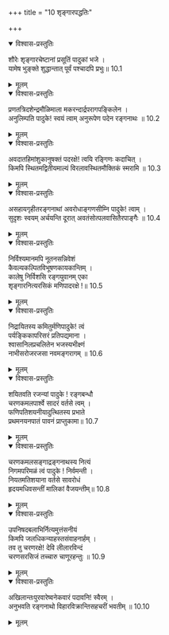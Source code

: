 +++
title = "10 शृङ्गारपद्धतिः"

+++


<details open><summary>विश्वास-प्रस्तुतिः</summary>

शौरेः शृङ्गारचेष्टानां प्रसूतिं पादुकां भजे ।  
यामेष भुङ्क्ते शुद्धान्तात् पूर्वं पश्चादपि प्रभुः॥ 10.1
</details>

<details><summary>मूलम्</summary>

शौरेः शृङ्गारचेष्टानां प्रसूतिं पादुकां भजे ।  
यामेष भुङ्क्ते शुद्धान्तात् पूर्वं पश्चादपि प्रभुः॥ 10.1
</details>

<details open><summary>विश्वास-प्रस्तुतिः</summary>

प्रणतत्रिदशेन्द्रमौळिमाला मकरन्दार्द्रपरागपङ्किलेन ।  
अनुलिम्पति पादुके! स्वयं त्वाम् अनुरूपेण पदेन रङ्गनाथः ॥ 10.2
</details>

<details><summary>मूलम्</summary>

प्रणतत्रिदशेन्द्रमौळिमाला मकरन्दार्द्रपरागपङ्किलेन ।  
अनुलिम्पति पादुके! स्वयं त्वाम् अनुरूपेण पदेन रङ्गनाथः ॥ 10.2
</details>

<details open><summary>विश्वास-प्रस्तुतिः</summary>

अवदातहिमांशुकानुषक्तं पदरक्षे! त्वयि रङ्गिणः कदाचित् ।  
किमपि स्थितमद्वितीयमाल्यं विरलावस्थितमौक्तिकं स्मरामि ॥ 10.3
</details>

<details><summary>मूलम्</summary>

अवदातहिमांशुकानुषक्तं पदरक्षे! त्वयि रङ्गिणः कदाचित् ।  
किमपि स्थितमद्वितीयमाल्यं विरलावस्थितमौक्तिकं स्मरामि ॥ 10.3
</details>

<details open><summary>विश्वास-प्रस्तुतिः</summary>

असहायगृहीतरङ्गनाथां अवरोधाङ्गणसीम्नि पादुके! त्वाम् ।  
सुदृशः स्वयम् अर्चयन्ति दूरात् अवतंसोत्पलवासितैरपाङ्गैः ॥ 10.4
</details>

<details><summary>मूलम्</summary>

असहायगृहीतरङ्गनाथां अवरोधाङ्गणसीम्नि पादुके! त्वाम् ।  
सुदृशः स्वयम् अर्चयन्ति दूरात् अवतंसोत्पलवासितैरपाङ्गैः ॥ 10.4
</details>

<details open><summary>विश्वास-प्रस्तुतिः</summary>

निर्विश्यमानमपि नूतनसन्निवेशं  
कैवल्यकल्पितविभूषणकायकान्तिम् ।  
कालेषु निर्विशसि रङ्गयुवानम् एका  
शृङ्गारनित्यरसिकं मणिपादरक्षे !॥ 10.5
</details>

<details><summary>मूलम्</summary>

निर्विश्यमानमपि नूतनसन्निवेशं  
कैवल्यकल्पितविभूषणकायकान्तिम् ।  
कालेषु निर्विशसि रङ्गयुवानम् एका  
शृङ्गारनित्यरसिकं मणिपादरक्षे !॥ 10.5
</details>

<details open><summary>विश्वास-प्रस्तुतिः</summary>

निद्रायितस्य कमितुर्मणिपादुके! त्वं  
पर्यङ्किकापरिसरं प्रतिपद्यमाना ।  
श्वासानिलप्रचलितेन भजस्यभीक्ष्णं  
नाभीसरोजरजसा नवमङ्गरागम् ॥ 10.6
</details>

<details><summary>मूलम्</summary>

निद्रायितस्य कमितुर्मणिपादुके! त्वं  
पर्यङ्किकापरिसरं प्रतिपद्यमाना ।  
श्वासानिलप्रचलितेन भजस्यभीक्ष्णं  
नाभीसरोजरजसा नवमङ्गरागम् ॥ 10.6
</details>

<details open><summary>विश्वास-प्रस्तुतिः</summary>

शयितवति रजन्यां पादुके ! रङ्गबन्धौ  
चरणकमलपार्श्वे सादरं वर्तसे त्वम् ।  
फणिपतिशयनीयादुत्थितस्य प्रभाते  
प्रथमनयनपातं पावनं प्राप्तुकामा॥ 10.7
</details>

<details><summary>मूलम्</summary>

शयितवति रजन्यां पादुके ! रङ्गबन्धौ  
चरणकमलपार्श्वे सादरं वर्तसे त्वम् ।  
फणिपतिशयनीयादुत्थितस्य प्रभाते  
प्रथमनयनपातं पावनं प्राप्तुकामा॥ 10.7
</details>

<details open><summary>विश्वास-प्रस्तुतिः</summary>

चरणकमलसङ्गाद्रङ्गनाथस्य नित्यं  
निगमपरिमळं त्वं पादुके ! निर्वमन्ती ।  
नियतमतिशयाना वर्तसे सावरोधं  
हृदयमधिवसन्तीं मालिकां वैजयन्तीम्॥ 10.8
</details>

<details><summary>मूलम्</summary>

चरणकमलसङ्गाद्रङ्गनाथस्य नित्यं  
निगमपरिमळं त्वं पादुके ! निर्वमन्ती ।  
नियतमतिशयाना वर्तसे सावरोधं  
हृदयमधिवसन्तीं मालिकां वैजयन्तीम्॥ 10.8
</details>

<details open><summary>विश्वास-प्रस्तुतिः</summary>

उपनिषदबलाभिर्नित्यमुत्तंसनीयं  
किमपि जलधिकन्याहस्तसंवाहनार्हम् ।  
तव तु चरणरक्षे! देवि लीलारविन्दं  
चरणसरसिजं तच्चारु चाणूरहन्तुः ॥ 10.9
</details>

<details><summary>मूलम्</summary>

उपनिषदबलाभिर्नित्यमुत्तंसनीयं  
किमपि जलधिकन्याहस्तसंवाहनार्हम् ।  
तव तु चरणरक्षे! देवि लीलारविन्दं  
चरणसरसिजं तच्चारु चाणूरहन्तुः ॥ 10.9
</details>

<details open><summary>विश्वास-प्रस्तुतिः</summary>

अखिलान्तःपुरवारेष्वनेकवारं पदावनि! स्वैरम् ।  
अनुभवति रङ्गनाथो विहारविक्रान्तिसहचरीं भवतीम् ॥ 10.10
</details>

<details><summary>मूलम्</summary>

अखिलान्तःपुरवारेष्वनेकवारं पदावनि! स्वैरम् ।  
अनुभवति रङ्गनाथो विहारविक्रान्तिसहचरीं भवतीम् ॥ 10.10
</details>

